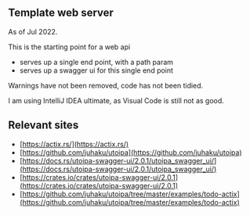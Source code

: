 ## Template web server

As of Jul 2022.

This is the starting point for a web api
- serves up a single end point, with a path param
- serves up a swagger ui for this single end point

Warnings have not been removed, code has not been tidied.

I am using IntelliJ IDEA ultimate, as Visual Code is still not as good.

## Relevant sites

- [https://actix.rs/](https://actix.rs/)
- [https://github.com/juhaku/utoipa](https://github.com/juhaku/utoipa)
- [https://docs.rs/utoipa-swagger-ui/2.0.1/utoipa_swagger_ui/](https://docs.rs/utoipa-swagger-ui/2.0.1/utoipa_swagger_ui/)
- [https://crates.io/crates/utoipa-swagger-ui/2.0.1](https://crates.io/crates/utoipa-swagger-ui/2.0.1)
- [https://github.com/juhaku/utoipa/tree/master/examples/todo-actix](https://github.com/juhaku/utoipa/tree/master/examples/todo-actix)
